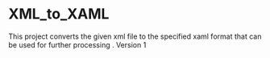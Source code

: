 # XML_to_XAML
This project converts the given xml file to the specified xaml format that can be used for further processing .
Version 1 